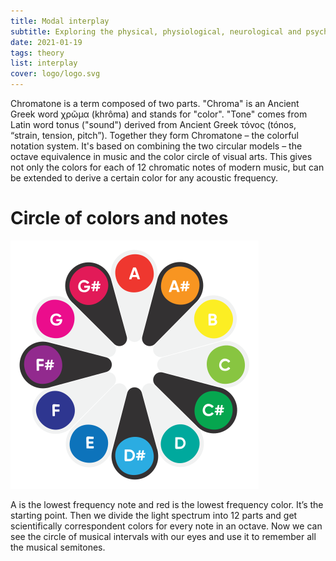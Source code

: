 ```yaml
---
title: Modal interplay
subtitle: Exploring the physical, physiological, neurological and psychological links between sight and hearing – the two main modalities of human perception.
date: 2021-01-19
tags: theory
list: interplay
cover: logo/logo.svg
---
```


Chromatone is a term composed of two parts. "Chroma" is an Ancient Greek word χρῶμα (khrôma) and stands for "color". "Tone" comes from Latin word tonus ("sound") derived from Ancient Greek τόνος (tónos, “strain, tension, pitch”). Together they form Chromatone – the colorful notation system. It's based on combining the two circular models – the octave equivalence in music and the color circle of visual arts. This gives not only the colors for each of 12 chromatic notes of modern music, but can be extended to derive a certain color for any acoustic frequency. 

# Circle of colors and notes

<img src="/media/logo/logo.svg">

A is the lowest frequency note and red is the lowest frequency color. It’s the starting point. Then we divide the light spectrum into 12 parts and get scientifically correspondent colors for every note in an octave. Now we can see the circle of musical intervals with our eyes and use it to remember all the musical semitones.